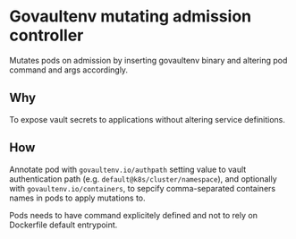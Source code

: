 # Govaultenv mutating admission controller

Mutates pods on admission by inserting govaultenv binary and altering pod command and args accordingly.

## Why

To expose vault secrets to applications without altering service definitions.

## How

Annotate pod with `govaultenv.io/authpath` setting value to vault authentication path (e.g. `default@k8s/cluster/namespace`),
and optionally with `govaultenv.io/containers`, to sepcify comma-separated containers names in pods to apply mutations to.

Pods needs to have command explicitely defined and not to rely on Dockerfile default entrypoint.